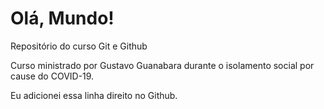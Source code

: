 # Olá, Mundo!
 Repositório do curso Git e Github

 Curso ministrado por Gustavo Guanabara durante o isolamento social por cause do COVID-19.
 
 Eu adicionei essa linha direito no Github.
